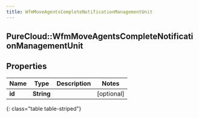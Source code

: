 ```yaml
---
title: WfmMoveAgentsCompleteNotificationManagementUnit
---
```

## PureCloud::WfmMoveAgentsCompleteNotificationManagementUnit

## Properties

|Name | Type | Description | Notes|
|------------ | ------------- | ------------- | -------------|
| **id** | **String** |  | [optional] |
{: class="table table-striped"}


